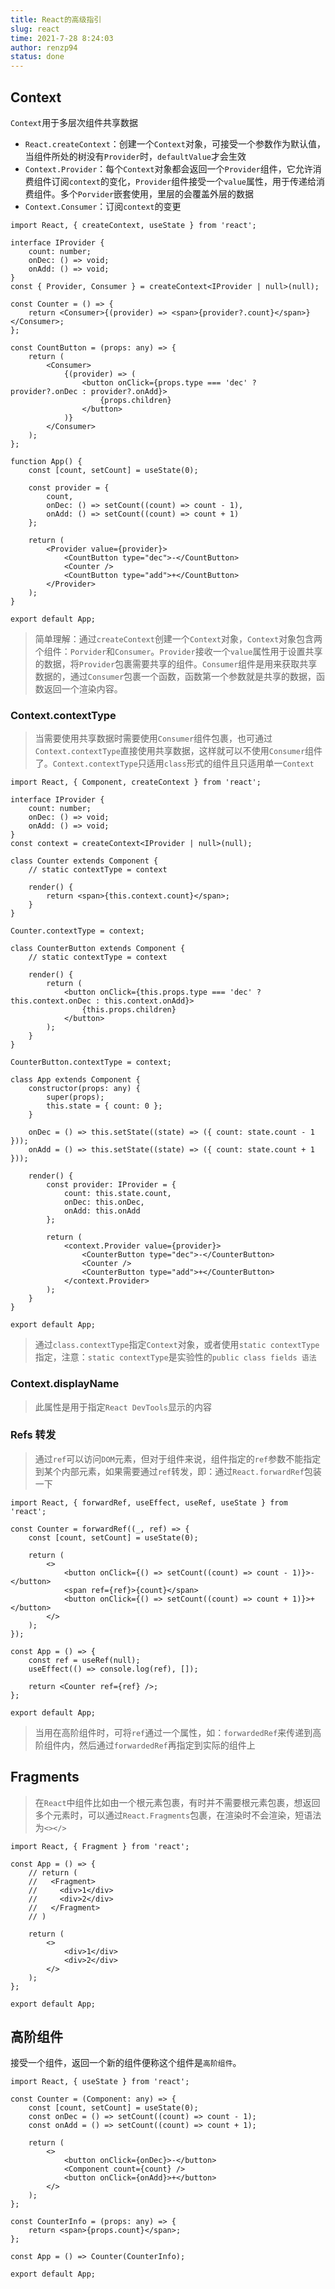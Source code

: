 ```yaml
---
title: React的高级指引
slug: react
time: 2021-7-28 8:24:03
author: renzp94
status: done
---
```


## Context

`Context`用于多层次组件共享数据

- `React.createContext`：创建一个`Context`对象，可接受一个参数作为默认值，当组件所处的树没有`Provider`时，`defaultValue`才会生效
- `Context.Provider`：每个`Context`对象都会返回一个`Provider`组件，它允许消费组件订阅`context`的变化，`Provider`组件接受一个`value`属性，用于传递给消费组件。多个`Porvider`嵌套使用，里层的会覆盖外层的数据
- `Context.Consumer`：订阅`context`的变更

```tsx
import React, { createContext, useState } from 'react';

interface IProvider {
	count: number;
	onDec: () => void;
	onAdd: () => void;
}
const { Provider, Consumer } = createContext<IProvider | null>(null);

const Counter = () => {
	return <Consumer>{(provider) => <span>{provider?.count}</span>}</Consumer>;
};

const CountButton = (props: any) => {
	return (
		<Consumer>
			{(provider) => (
				<button onClick={props.type === 'dec' ? provider?.onDec : provider?.onAdd}>
					{props.children}
				</button>
			)}
		</Consumer>
	);
};

function App() {
	const [count, setCount] = useState(0);

	const provider = {
		count,
		onDec: () => setCount((count) => count - 1),
		onAdd: () => setCount((count) => count + 1)
	};

	return (
		<Provider value={provider}>
			<CountButton type="dec">-</CountButton>
			<Counter />
			<CountButton type="add">+</CountButton>
		</Provider>
	);
}

export default App;
```

> 简单理解：通过`createContext`创建一个`Context`对象，`Context`对象包含两个组件：`Porvider`和`Consumer`。`Provider`接收一个`value`属性用于设置共享的数据，将`Provider`包裹需要共享的组件。`Consumer`组件是用来获取共享数据的，通过`Consumer`包裹一个函数，函数第一个参数就是共享的数据，函数返回一个渲染内容。

### Context.contextType

> 当需要使用共享数据时需要使用`Consumer`组件包裹，也可通过`Context.contextType`直接使用共享数据，这样就可以不使用`Consumer`组件了。`Context.contextType`只适用`class`形式的组件且只适用单一`Context`

```tsx
import React, { Component, createContext } from 'react';

interface IProvider {
	count: number;
	onDec: () => void;
	onAdd: () => void;
}
const context = createContext<IProvider | null>(null);

class Counter extends Component {
	// static contextType = context

	render() {
		return <span>{this.context.count}</span>;
	}
}

Counter.contextType = context;

class CounterButton extends Component {
	// static contextType = context

	render() {
		return (
			<button onClick={this.props.type === 'dec' ? this.context.onDec : this.context.onAdd}>
				{this.props.children}
			</button>
		);
	}
}

CounterButton.contextType = context;

class App extends Component {
	constructor(props: any) {
		super(props);
		this.state = { count: 0 };
	}

	onDec = () => this.setState((state) => ({ count: state.count - 1 }));
	onAdd = () => this.setState((state) => ({ count: state.count + 1 }));

	render() {
		const provider: IProvider = {
			count: this.state.count,
			onDec: this.onDec,
			onAdd: this.onAdd
		};

		return (
			<context.Provider value={provider}>
				<CounterButton type="dec">-</CounterButton>
				<Counter />
				<CounterButton type="add">+</CounterButton>
			</context.Provider>
		);
	}
}

export default App;
```

> 通过`class.contextType`指定`Context`对象，或者使用`static contextType`指定，注意：`static contextType`是实验性的`public class fields 语法`

### Context.displayName

> 此属性是用于指定`React DevTools`显示的内容

### Refs 转发

> 通过`ref`可以访问`DOM`元素，但对于组件来说，组件指定的`ref`参数不能指定到某个内部元素，如果需要通过`ref`转发，即：通过`React.forwardRef`包装一下

```tsx
import React, { forwardRef, useEffect, useRef, useState } from 'react';

const Counter = forwardRef((_, ref) => {
	const [count, setCount] = useState(0);

	return (
		<>
			<button onClick={() => setCount((count) => count - 1)}>-</button>
			<span ref={ref}>{count}</span>
			<button onClick={() => setCount((count) => count + 1)}>+</button>
		</>
	);
});

const App = () => {
	const ref = useRef(null);
	useEffect(() => console.log(ref), []);

	return <Counter ref={ref} />;
};

export default App;
```

> 当用在高阶组件时，可将`ref`通过一个属性，如：`forwardedRef`来传递到高阶组件内，然后通过`forwardedRef`再指定到实际的组件上

## Fragments

> 在`React`中组件比如由一个根元素包裹，有时并不需要根元素包裹，想返回多个元素时，可以通过`React.Fragments`包裹，在渲染时不会渲染，短语法为`<></>`

```tsx
import React, { Fragment } from 'react';

const App = () => {
	// return (
	//   <Fragment>
	//     <div>1</div>
	//     <div>2</div>
	//   </Fragment>
	// )

	return (
		<>
			<div>1</div>
			<div>2</div>
		</>
	);
};

export default App;
```

## 高阶组件

接受一个组件，返回一个新的组件便称这个组件是`高阶组件`。

```tsx
import React, { useState } from 'react';

const Counter = (Component: any) => {
	const [count, setCount] = useState(0);
	const onDec = () => setCount((count) => count - 1);
	const onAdd = () => setCount((count) => count + 1);

	return (
		<>
			<button onClick={onDec}>-</button>
			<Component count={count} />
			<button onClick={onAdd}>+</button>
		</>
	);
};

const CounterInfo = (props: any) => {
	return <span>{props.count}</span>;
};

const App = () => Counter(CounterInfo);

export default App;
```
